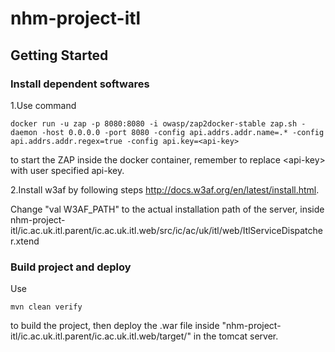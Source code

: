 # nhm-project-itl

## Getting Started

### Install dependent softwares
1.Use command 

```
docker run -u zap -p 8080:8080 -i owasp/zap2docker-stable zap.sh -daemon -host 0.0.0.0 -port 8080 -config api.addrs.addr.name=.* -config api.addrs.addr.regex=true -config api.key=<api-key>
```

to start the ZAP inside the docker container, remember to replace \<api-key\> with user specified api-key.


2.Install w3af by following steps
http://docs.w3af.org/en/latest/install.html.

Change "val W3AF_PATH" to the actual installation path of the server, inside 
nhm-project-itl/ic.ac.uk.itl.parent/ic.ac.uk.itl.web/src/ic/ac/uk/itl/web/ItlServiceDispatcher.xtend


### Build project and deploy
Use 
```
mvn clean verify
```
to build the project, then deploy the .war file inside "nhm-project-itl/ic.ac.uk.itl.parent/ic.ac.uk.itl.web/target/" in the tomcat server.



